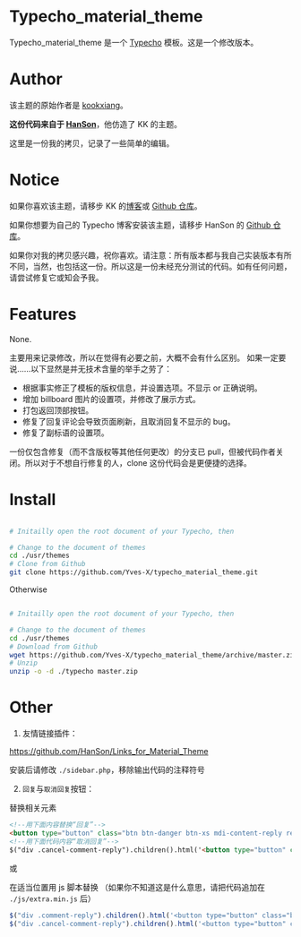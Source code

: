 # Typecho_material_theme

Typecho_material_theme 是一个 [Typecho](https://github.com/typecho/typecho) 模板。这是一个修改版本。


# Author

该主题的原始作者是 [kookxiang](https://ikk.me)。

**这份代码来自于 [HanSon](http://hanc.cc/)**，他仿造了 KK 的主题。

这里是一份我的拷贝，记录了一些简单的编辑。


# Notice

如果你喜欢该主题，请移步 KK 的[博客](https://ikk.me)或 [Github 仓库](https://github.com/kookxiang)。

如果你想要为自己的 Typecho 博客安装该主题，请移步 HanSon 的 [Github 仓库](https://github.com/Hanccc/typecho_material_theme)。

如果你对我的拷贝感兴趣，祝你喜欢。请注意：所有版本都与我自己实装版本有所不同，当然，也包括这一份。所以这是一份未经充分测试的代码。如有任何问题，请尝试修复它或知会予我。


# Features

None.

主要用来记录修改，所以在觉得有必要之前，大概不会有什么区别。
如果一定要说……以下显然是并无技术含量的举手之劳了：
- 根据事实修正了模板的版权信息，并设置选项。不显示 or 正确说明。
- 增加 billboard 图片的设置项，并修改了展示方式。
- 打包返回顶部按钮。
- 修复了回复评论会导致页面刷新，且取消回复不显示的 bug。
- 修复了副标语的设置项。

一份仅包含修复（而不含版权等其他任何更改）的分支已 pull，但被代码作者关闭。所以对于不想自行修复的人，clone 这份代码会是更便捷的选择。


# Install

```bash

# Initailly open the root document of your Typecho, then

# Change to the document of themes
cd ./usr/themes
# Clone from Github
git clone https://github.com/Yves-X/typecho_material_theme.git
```

Otherwise

```bash

# Initailly open the root document of your Typecho, then

# Change to the document of themes
cd ./usr/themes
# Download from Github
wget https://github.com/Yves-X/typecho_material_theme/archive/master.zip -O master.zip
# Unzip
unzip -o -d ./typecho master.zip
```

# Other

1. 友情链接插件：

https://github.com/HanSon/Links_for_Material_Theme

安装后请修改 `./sidebar.php`，移除输出代码的注释符号

2. `回复`与`取消回复`按钮：

替换相关元素

```html
<!--用下面内容替换“回复”-->
<button type="button" class="btn btn-danger btn-xs mdi-content-reply reply-button"><div class="ripple-wrapper"></div></button>
<!--用下面代码内容“取消回复”-->
$("div .cancel-comment-reply").children().html('<button type="button" class="btn btn-primary btn-xs btn-fab mdi-content-clear pull-right"><div class="ripple-wrapper"><div class="ripple ripple-on ripple-out" style="left: 28px; top: 23px; transform: scale(6); background-color: rgba(255, 255, 255, 0.843137);"></div><div class="ripple ripple-on ripple-out" style="left: 34px; top: 32px; transform: scale(6); background-color: rgba(255, 255, 255, 0.843137);"></div></div></button>');
```

或

在适当位置用 js 脚本替换
（如果你不知道这是什么意思，请把代码追加在 `./js/extra.min.js` 后）

```javascript
$("div .comment-reply").children().html('<button type="button" class="btn btn-danger btn-xs mdi-content-reply reply-button"><div class="ripple-wrapper"></div></button>');
$("div .cancel-comment-reply").children().html('<button type="button" class="btn btn-primary btn-xs btn-fab mdi-content-clear pull-right"><div class="ripple-wrapper"><div class="ripple ripple-on ripple-out" style="left: 28px; top: 23px; transform: scale(6); background-color: rgba(255, 255, 255, 0.843137);"></div><div class="ripple ripple-on ripple-out" style="left: 34px; top: 32px; transform: scale(6); background-color: rgba(255, 255, 255, 0.843137);"></div></div></button>');
```